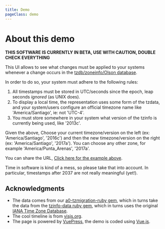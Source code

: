```yaml
---
title: Demo
pageClass: demo
---
```


<A0TZMigrationDemo/>

# About this demo

**THIS SOFTWARE IS CURRENTLY IN BETA, USE WITH CAUTION, DOUBLE CHECK EVERYTHING**

This UI allows to see what changes must be applied to your systems whenever a change occurs in the [tzdb/zoneinfo/Olson database](https://en.wikipedia.org/wiki/Tz_database).

In order to do so, your system must adhere to the following rules:
1. All timestamps must be stored in UTC/seconds since the epoch, leap seconds *ignored* (as UNIX does).
2. To display a local time, the representation uses some form of the tzdata, and your system/users configure an official timezone name like 'America/Santiago', ie: not 'UTC-4'.
3. You must store somewhere in your system what version of the tzinfo is currently being used, like '2013c'.

Given the above, Choose your current timezone/version on the left (ex: 'America/Santiago', '2016c') and then the new timezone/version on the right (ex: 'America/Santiago', '2017a'). You can choose any other zone, for example 'America/Punta_Arenas', '2017a'.

You can share the URL, [Click here for the example above](?ta=America/Santiago&va=2016c&tb=America/Punta_Arenas&vb=2017a).

Time in software is kind of a mess, so please take that into account. In particular, timestamps after 2037 are not really meaningful (yet!).

## Acknowledgments

- The data comes from our [a0-tzmigration-ruby gem](https://github.com/a0/a0-tzmigration-ruby), which in turns take the data from the [tzinfo-data ruby gem](https://github.com/tzinfo/tzinfo-data), which in turns uses the original [IANA Time Zone Database](https://www.iana.org/time-zones).
- The cool timeline is from [visjs.org](http://visjs.org).
- The page is powered by [VuePress](https://vuepress.vuejs.org), the demo is coded using [Vue.js](https://vuejs.org).
